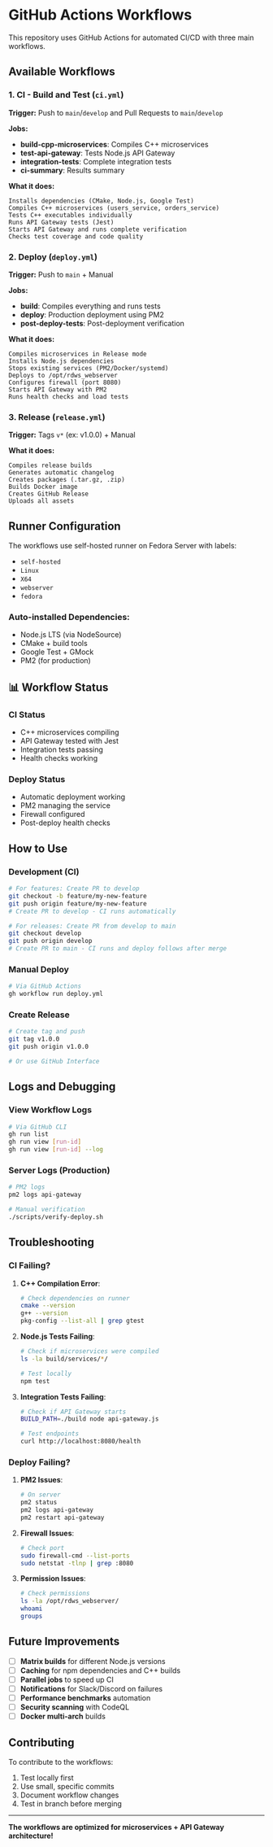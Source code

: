 # GitHub Actions Workflows

This repository uses GitHub Actions for automated CI/CD with three main workflows.

## Available Workflows

### 1. CI - Build and Test (`ci.yml`)

**Trigger:** Push to `main`/`develop` and Pull Requests to `main`/`develop`

**Jobs:**
- **build-cpp-microservices**: Compiles C++ microservices
- **test-api-gateway**: Tests Node.js API Gateway  
- **integration-tests**: Complete integration tests
- **ci-summary**: Results summary

**What it does:**
```
Installs dependencies (CMake, Node.js, Google Test)
Compiles C++ microservices (users_service, orders_service)
Tests C++ executables individually
Runs API Gateway tests (Jest)
Starts API Gateway and runs complete verification
Checks test coverage and code quality
```

### 2. Deploy (`deploy.yml`)

**Trigger:** Push to `main` + Manual

**Jobs:**
- **build**: Compiles everything and runs tests
- **deploy**: Production deployment using PM2
- **post-deploy-tests**: Post-deployment verification

**What it does:**
```
Compiles microservices in Release mode
Installs Node.js dependencies
Stops existing services (PM2/Docker/systemd)
Deploys to /opt/rdws_webserver
Configures firewall (port 8080)
Starts API Gateway with PM2
Runs health checks and load tests
```

### 3. Release (`release.yml`)

**Trigger:** Tags `v*` (ex: v1.0.0) + Manual

**What it does:**
```
Compiles release builds
Generates automatic changelog
Creates packages (.tar.gz, .zip)
Builds Docker image
Creates GitHub Release
Uploads all assets
```

## Runner Configuration

The workflows use self-hosted runner on Fedora Server with labels:
- `self-hosted`
- `Linux` 
- `X64`
- `webserver`
- `fedora`

### Auto-installed Dependencies:
- Node.js LTS (via NodeSource)
- CMake + build tools
- Google Test + GMock
- PM2 (for production)

## 📊 Workflow Status

### CI Status
- C++ microservices compiling
- API Gateway tested with Jest
- Integration tests passing
- Health checks working

### Deploy Status  
- Automatic deployment working
- PM2 managing the service
- Firewall configured
- Post-deploy health checks

## How to Use

### Development (CI)
```bash
# For features: Create PR to develop
git checkout -b feature/my-new-feature
git push origin feature/my-new-feature
# Create PR to develop - CI runs automatically

# For releases: Create PR from develop to main
git checkout develop
git push origin develop
# Create PR to main - CI runs and deploy follows after merge
```

### Manual Deploy
```bash
# Via GitHub Actions
gh workflow run deploy.yml
```

### Create Release
```bash
# Create tag and push
git tag v1.0.0
git push origin v1.0.0

# Or use GitHub Interface
```

## Logs and Debugging

### View Workflow Logs
```bash
# Via GitHub CLI
gh run list
gh run view [run-id]
gh run view [run-id] --log
```

### Server Logs (Production)
```bash
# PM2 logs
pm2 logs api-gateway

# Manual verification
./scripts/verify-deploy.sh
```

## Troubleshooting

### CI Failing?

1. **C++ Compilation Error**:
   ```bash
   # Check dependencies on runner
   cmake --version
   g++ --version
   pkg-config --list-all | grep gtest
   ```

2. **Node.js Tests Failing**:
   ```bash
   # Check if microservices were compiled
   ls -la build/services/*/
   
   # Test locally
   npm test
   ```

3. **Integration Tests Failing**:
   ```bash
   # Check if API Gateway starts
   BUILD_PATH=./build node api-gateway.js
   
   # Test endpoints
   curl http://localhost:8080/health
   ```

### Deploy Failing?

1. **PM2 Issues**:
   ```bash
   # On server
   pm2 status
   pm2 logs api-gateway
   pm2 restart api-gateway
   ```

2. **Firewall Issues**:
   ```bash
   # Check port
   sudo firewall-cmd --list-ports
   sudo netstat -tlnp | grep :8080
   ```

3. **Permission Issues**:
   ```bash
   # Check permissions
   ls -la /opt/rdws_webserver/
   whoami
   groups
   ```

## Future Improvements

- [ ] **Matrix builds** for different Node.js versions
- [ ] **Caching** for npm dependencies and C++ builds
- [ ] **Parallel jobs** to speed up CI
- [ ] **Notifications** for Slack/Discord on failures
- [ ] **Performance benchmarks** automation
- [ ] **Security scanning** with CodeQL
- [ ] **Docker multi-arch** builds

## Contributing

To contribute to the workflows:

1. Test locally first
2. Use small, specific commits
3. Document workflow changes
4. Test in branch before merging

---

**The workflows are optimized for microservices + API Gateway architecture!**

